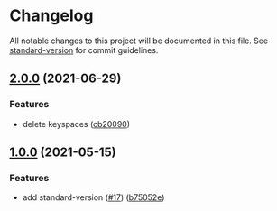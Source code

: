 # Changelog

All notable changes to this project will be documented in this file. See [standard-version](https://github.com/conventional-changelog/standard-version) for commit guidelines.

## [2.0.0](https://github.com/Cahllagerfeld/setup-stargate/compare/v1.0.0...v2.0.0) (2021-06-29)


### Features

* delete keyspaces ([cb20090](https://github.com/Cahllagerfeld/setup-stargate/commit/cb200902a2d217bac708a6bee003212eeda14f21))

## [1.0.0](https://github.com/Cahllagerfeld/setup-stargate/compare/v0.3.2...v1.0.0) (2021-05-15)


### Features

* add standard-version ([#17](https://github.com/Cahllagerfeld/setup-stargate/issues/17)) ([b75052e](https://github.com/Cahllagerfeld/setup-stargate/commits/b75052e6c85646db38b353ae4c6ae1ab22236326))
